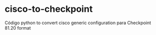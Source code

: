 # cisco-to-checkpoint
Código python to convert cisco generic configuration para Checkpoint 81.20 format
